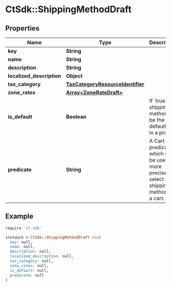 # CtSdk::ShippingMethodDraft

## Properties

| Name | Type | Description | Notes |
| ---- | ---- | ----------- | ----- |
| **key** | **String** |  | [optional] |
| **name** | **String** |  |  |
| **description** | **String** |  | [optional] |
| **localized_description** | **Object** |  | [optional] |
| **tax_category** | [**TaxCategoryResourceIdentifier**](TaxCategoryResourceIdentifier.md) |  |  |
| **zone_rates** | [**Array&lt;ZoneRateDraft&gt;**](ZoneRateDraft.md) |  |  |
| **is_default** | **Boolean** | If &#x60;true&#x60; the shipping method will be the default one in a project. |  |
| **predicate** | **String** | A Cart predicate which can be used to more precisely select a shipping method for a cart. | [optional] |

## Example

```ruby
require 'ct_sdk'

instance = CtSdk::ShippingMethodDraft.new(
  key: null,
  name: null,
  description: null,
  localized_description: null,
  tax_category: null,
  zone_rates: null,
  is_default: null,
  predicate: null
)
```

